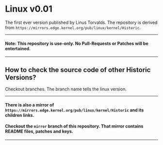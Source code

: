 # Linux v0.01

The first ever version published by Linus Torvalds. The repository is derived from `https://mirrors.edge.kernel.org/pub/linux/kernel/Historic`.

---

#### Note: This repository is use-only. No Pull-Requests or Patches will be entertained.

---

## How to check the source code of other Historic Versions?

Checkout branches. The branch name tells the linux version.

---

#### There is also a mirror of `https://mirrors.edge.kernel.org/pub/linux/kernel/Historic` and its children links. 

#### Checkout the `mirror` branch of this repository. That mirror contains README files, patches and keys.

---
